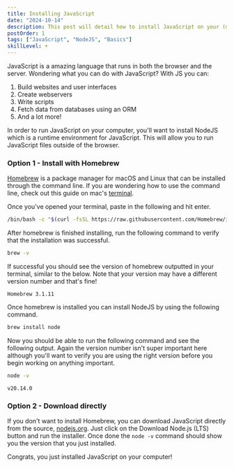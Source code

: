 ```yaml
---
title: Installing JavaScript
date: "2024-10-14"
description: This post will detail how to install JavaScript on your (mac) computer.
postOrder: 1
tags: ["JavaScript", "NodeJS", "Basics"]
skillLevel: +
---
```


JavaScript is a amazing language that runs in both the browser and the server.  Wondering what you can do with JavaScript?  With JS you can:

1. Build websites and user interfaces
2. Create webservers
3. Write scripts
4. Fetch data from databases using an ORM
5. And a lot more!

In order to run JavaScript on your computer, you'll want to install NodeJS which is a runtime environment for JavaScript.  This will allow you to run JavaScript files outside of the browser.

### Option 1 - Install with Homebrew

[Homebrew](https://brew.sh/) is a package manager for macOS and Linux that can be installed through the command line. If you are wondering how to use the command line, check out this guide on mac's [terminal](https://support.apple.com/guide/terminal/open-or-quit-terminal-apd5265185d-f365-44cb-8b09-71a064a42125/mac).

Once you've opened your terminal, paste in the following and hit enter.

```bash
/bin/bash -c "$(curl -fsSL https://raw.githubusercontent.com/Homebrew/install/HEAD/install.sh)"
```

After homebrew is finished installing, run the following command to verify that the installation was successful.

```bash
brew -v
```

If successful you should see the version of homebrew outputted in your terminal, similar to the below.  Note that your version may have a different version number and that's fine!

```
Homebrew 3.1.11
```

Once homebrew is installed you can install NodeJS by using the following command.

```bash
brew install node
```

Now you should be able to run the following command and see the following output. Again the version number isn't super important here although you'll want to verify you are using the right version before you begin working on anything important.

```bash
node -v
```

```
v20.14.0
```

### Option 2 - Download directly

If you don't want to install Homebrew, you can download JavaScript directly from the source, [nodejs.org](https://nodejs.org/en).  Just click on the Download Node.js (LTS) button and run the installer.  Once done the ```node -v``` command should show you the version that you just installed.

Congrats, you just installed JavaScript on your computer!